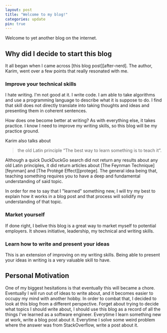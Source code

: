 ```yaml
---
layout: post
title: "Welcome to my blog!"
categories: update
pin: true
---
```


Welcome to yet another blog on the internet.

## Why did I decide to start this blog

It all began when I came across [this blog post][after-nerd]. The author, Karim, went over a few points that really resonated with me.

### Improve your technical skills

I hate writing. I'm not good at it. I write code. I am able to take algorithms and use a programming language to describe what it is suppose to do. I find that skill does not directly translate into taking thoughts and ideas and presenting them in coherent sentences.

How does one become better at writing? As with everything else, it takes practice. I know I need to improve my writing skills, so this blog will be my practice ground.

Karim also talks about

> the old Latin principle “The best way to learn something is to teach it”.

Although a quick DuckDuckGo search did not return any results about any old Latin principles, it did return articles about [The Feynman Technique][feynman] and [The Protégé Effect][protege]. The general idea being that, teaching something requires you to have a deep and fundamental understanding of said topic.

In order for me to say that I "learned" something new, I will try my best to explain how it works in a blog post and that process will solidify my understanding of that topic.

### Market yourself

If done right, I belive this blog is a great way to market myself to potential employers. It shows initiative, leadership, my technical and writing skills.

### Learn how to write and present your ideas

This is an extension of improving on my writing skills. Being able to present your ideas in writing is a very valuable skill to have.

## Personal Motivation

One of my biggest hesitations is that eventually this will became a chore. Eventually I will run out of ideas to write about, and it becomes easier to occupy my mind with another hobby. In order to combat that, I decided to look at this blog from a different perspective. Forget about trying to decide what topics I should write about, I should use this blog as a record of all the things I've learned as a software engineer. Everytime I learn something new at work, write a blog post about it. Everytime I solve some weird problem where the answer was from StackOverflow, write a post about it.

